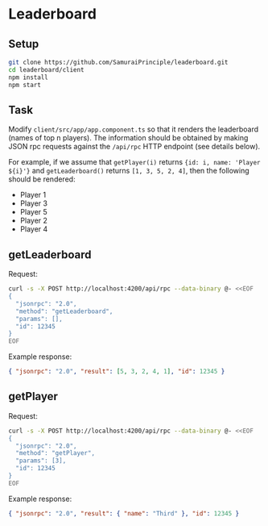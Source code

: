 # Leaderboard

## Setup

```bash
git clone https://github.com/SamuraiPrinciple/leaderboard.git
cd leaderboard/client
npm install
npm start
```

## Task

Modify `client/src/app/app.component.ts` so that it renders the leaderboard (names of top n players). The information should be obtained by making JSON rpc requests against the `/api/rpc` HTTP endpoint (see details below).

For example, if we assume that `getPlayer(i)` returns `{id: i, name: 'Player ${i}'}` and `getLeaderboard()` returns `[1, 3, 5, 2, 4]`, then the following should be rendered:

- Player 1
- Player 3
- Player 5
- Player 2
- Player 4

## getLeaderboard

Request:

```bash
curl -s -X POST http://localhost:4200/api/rpc --data-binary @- <<EOF
{
  "jsonrpc": "2.0",
  "method": "getLeaderboard",
  "params": [],
  "id": 12345
}
EOF
```

Example response:

```json
{ "jsonrpc": "2.0", "result": [5, 3, 2, 4, 1], "id": 12345 }
```

## getPlayer

Request:

```bash
curl -s -X POST http://localhost:4200/api/rpc --data-binary @- <<EOF
{
  "jsonrpc": "2.0",
  "method": "getPlayer",
  "params": [3],
  "id": 12345
}
EOF
```

Example response:

```json
{ "jsonrpc": "2.0", "result": { "name": "Third" }, "id": 12345 }
```
